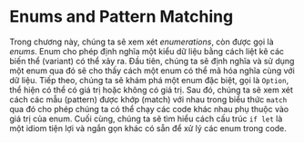 # Enums and Pattern Matching

Trong chương này, chúng ta sẽ xem xét *enumerations*, còn được gọi là *enums*. Enum cho phép định nghĩa một kiểu dữ liệu bằng cách liệt kê các biến thể (variant) có thể xảy ra. Đầu tiên, chúng ta sẽ định nghĩa và sử dụng một enum qua đó sẽ cho thấy cách một enum có thể mã hóa nghĩa cùng với dữ liệu. Tiếp theo, chúng ta sẽ khám phá một enum đặc biệt, gọi là `Option`, thể hiện có thể có giá trị hoặc không có giá trị. Sau đó, chúng ta sẽ xem xét cách các mẫu (pattern) được khớp (match) với nhau trong biểu thức `match` qua đó cho phép chúng ta có thể chạy các code khác nhau phụ thuộc vào giá trị của enum. Cuối cùng, chúng ta sẽ tìm hiểu cách cấu trúc `if let` là một idiom tiện lợi và ngắn gọn khác có sẵn để xử lý các enum trong code.